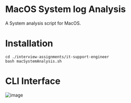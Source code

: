 # MacOS System log Analysis
A System analysis script for MacOS.  

# Installation
````
cd ./interview-assignments/it-support-engineer
bash macSystemAnalysis.sh
````

# CLI Interface
![image](https://github.com/GrainAssets/interview-assignments/blob/master/it-support-engineer/CLI%20Interface.png)
